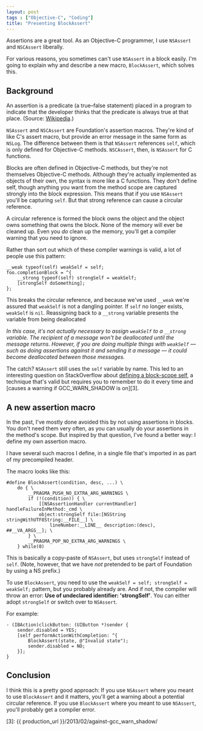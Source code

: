 ```yaml
---
layout: post
tags : ["Objective-C", "Coding"]
title: "Presenting BlockAssert"
---
```

Assertions are a great tool. As an Objective-C programmer, I use `NSAssert` and `NSCAssert` liberally.

For various reasons, you sometimes can't use `NSAssert` in a block easily. I'm going to explain why and describe a new macro, `BlockAssert`, which solves this.

<!--more-->

## Background ##

An assertion is a predicate (a true–false statement) placed in a program to indicate that the developer thinks that the predicate is always true at that place. (Source: [Wikipedia][1].)

`NSAssert` and `NSCAssert` are Foundation's assertion macros. They're kind of like C's assert macro, but provide an error message in the same form as `NSLog`. The difference between them is that `NSAssert` references `self`, which is only defined for Objective-C methods. `NSCAssert`, then, is `NSAssert` for C functions.

Blocks are often defined in Objective-C methods, but they're not themselves Objective-C methods. Although they're actually implemented as objects of their own, the syntax is more like a C functions. They don't define self, though anything you want from the method scope are captured strongly into the block expression. This means that if you use `NSAssert` you'll be capturing `self`. But that strong reference can cause a circular reference.

A circular reference is formed the block owns the object and the object owns something that owns the block. None of the memory will ever be cleaned up. Even you *do* clean up the memory, you'll get a compiler warning that you need to ignore.

Rather than sort out which of these compiler warnings is valid, a lot of people use this pattern:

    __weak typeof(self) weakSelf = self;
    foo.completionBlock = ^{
    	__strong typeof(self) strongSelf = weakSelf;
        [strongSelf doSomething];
    };

This breaks the circular reference, and because we've used `__weak` we're assured that `weakSelf` is not a dangling pointer. If `self` no longer exists, `weakSelf` is `nil`. Reassigning back to a `__strong` variable presents the variable from being deallocated

*In this case, it's not actually necessary to assign `weakSelf` to a `__strong` variable. The recipient of a message won't be deallocated until the message returns. However, if you are doing multiple things with `weakSelf` — such as doing assertions against it and sending it a message — it could become deallocated between those messages.*

The catch? `NSAssert` still uses the `self` variable by name. This led to an interesting question on StackOverflow about [defining a block-scope self][2], a technique that's valid but requires you to remember to do it every time and [causes a warning if GCC_WARN_SHADOW is on][3].

## A new assertion macro ##

In the past, I've mostly done avoided this by not using assertions in blocks. You don't need them very often, as you can usually do your assertions in the method's scope. But inspired by that question, I've found a better way: I define my own assertion macro.

I have several such macros I define, in a single file that's imported in as part of my precompiled header.

The macro looks like this:

    #define BlockAssert(condition, desc, ...) \
        do { \
            __PRAGMA_PUSH_NO_EXTRA_ARG_WARNINGS \
            if (!(condition)) { \
                [[NSAssertionHandler currentHandler] handleFailureInMethod:_cmd \
                object:strongSelf file:[NSString stringWithUTF8String:__FILE__] \
                    lineNumber:__LINE__ description:(desc), ##__VA_ARGS__]; \
            } \
            __PRAGMA_POP_NO_EXTRA_ARG_WARNINGS \
        } while(0)

This is basically a copy-paste of `NSAssert`, but uses `strongSelf` instead of `self`. (Note, however, that we have *not* pretended to be part of Foundation by using a NS prefix.)

To use `BlockAssert`, you need to use the `weakSelf = self; strongSelf = weakSelf;` pattern, but you probably already are. And if not, the compiler will throw an error: **Use of undeclared identifier: 'strongSelf'**. You can either adopt `strongSelf` or switch over to `NSAssert`.

For example:

    - (IBAction)clickButton: (UIButton *)sender {
        sender.disabled = YES;
        [self performActionWithCompletion: ^{
            BlockAssert(state, @"Invalid state");
            sender.disabled = NO;
        }];
    }

## Conclusion ##

I think this is a pretty good approach: If you use `NSAssert` where you meant to use `BlockAssert` and it matters, you'll get a warning about a potential circular reference. If you use `BlockAssert` where you meant to use `NSAssert`, you'll probably get a compiler error.

[1]: http://en.wikipedia.org/wiki/Assertion_(computing)
[2]: http://stackoverflow.com/questions/14194600/is-typeofself-self-weakself-construction-legitimate-inside-block
[3]: {{ production_url }}/2013/02/against-gcc_warn_shadow/